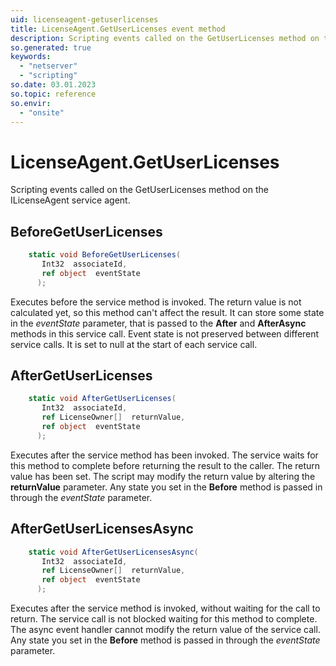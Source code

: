 ```yaml
---
uid: licenseagent-getuserlicenses
title: LicenseAgent.GetUserLicenses event method
description: Scripting events called on the GetUserLicenses method on the LicenseAgent service agent.
so.generated: true
keywords:
  - "netserver"
  - "scripting"
so.date: 03.01.2023
so.topic: reference
so.envir:
  - "onsite"
---
```

# LicenseAgent.GetUserLicenses

Scripting events called on the <see cref='M:SuperOffice.CRM.Services.ILicenseAgent.GetUserLicenses'>GetUserLicenses</see> method on the <see cref='ILicenseAgent'>ILicenseAgent</see>  service agent.

## BeforeGetUserLicenses
```cs
    static void BeforeGetUserLicenses(
       Int32  associateId,
       ref object  eventState
      );
```
Executes before the service method is invoked.
The return value is not calculated yet, so this method can't affect the result.
It can store some state in the *eventState* parameter, that is passed to the **After** and **AfterAsync** methods in this service call.
Event state is not preserved between different service calls. It is set to null at the start of each service call.
## AfterGetUserLicenses
```cs
    static void AfterGetUserLicenses(
       Int32  associateId,
       ref LicenseOwner[]  returnValue,
       ref object  eventState
      );
```
Executes after the service method has been invoked. The service waits for this method to complete before returning the result to the caller.
The return value has been set. The script may modify the return value by altering the **returnValue** parameter.
Any state you set in the **Before** method is passed in through the *eventState* parameter.
## AfterGetUserLicensesAsync
```cs
    static void AfterGetUserLicensesAsync(
       Int32  associateId,
       ref LicenseOwner[]  returnValue,
       ref object  eventState
      );
```
Executes after the service method is invoked, without waiting for the call to return.
The service call is not blocked waiting for this method to complete.
The async event handler cannot modify the return value of the service call.
Any state you set in the **Before** method is passed in through the *eventState* parameter.

